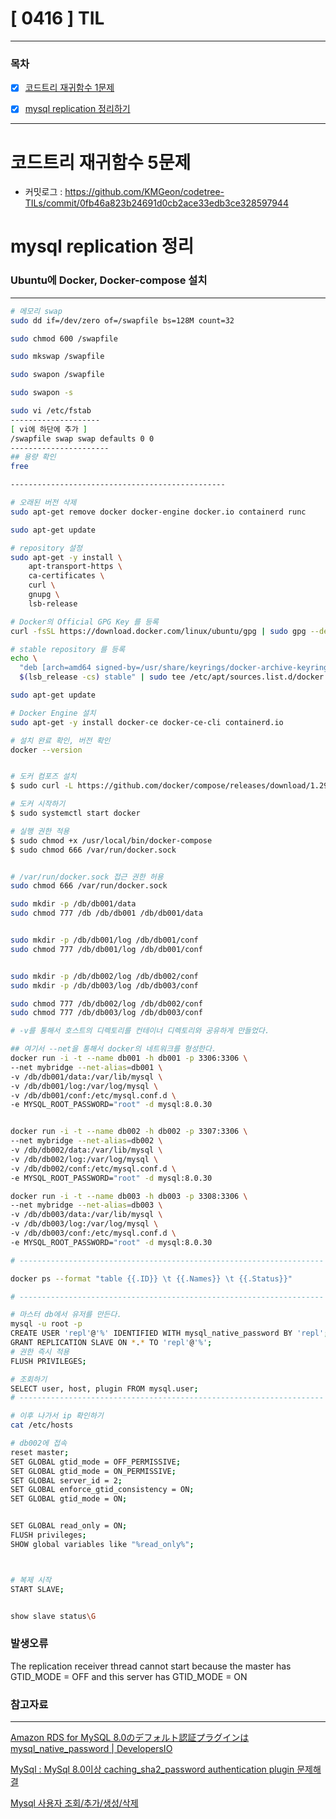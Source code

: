 # [ 0416 ] TIL

---

### 목차

- [x] [코드트리 재귀함수 1문제](https://github.com/KMGeon/codetree-TILs/commit/0fb46a823b24691d0cb2ace33edb3ce328597944)

- [x] [mysql replication 정리하기](#mysql-replication-정리)


---


# 코드트리 재귀함수 5문제

- 커밋로그 : https://github.com/KMGeon/codetree-TILs/commit/0fb46a823b24691d0cb2ace33edb3ce328597944 


# mysql replication 정리

### Ubuntu에 Docker, Docker-compose 설치
---

```sh
# 메모리 swap
sudo dd if=/dev/zero of=/swapfile bs=128M count=32

sudo chmod 600 /swapfile

sudo mkswap /swapfile

sudo swapon /swapfile

sudo swapon -s

sudo vi /etc/fstab
--------------------
[ vi에 하단에 추가 ] 
/swapfile swap swap defaults 0 0
----------------------
## 용량 확인
free

------------------------------------------------

# 오래된 버전 삭제
sudo apt-get remove docker docker-engine docker.io containerd runc

sudo apt-get update

# repository 설정
sudo apt-get -y install \
    apt-transport-https \
    ca-certificates \
    curl \
    gnupg \
    lsb-release

# Docker의 Official GPG Key 를 등록
curl -fsSL https://download.docker.com/linux/ubuntu/gpg | sudo gpg --dearmor -o /usr/share/keyrings/docker-archive-keyring.gpg

# stable repository 를 등록
echo \
  "deb [arch=amd64 signed-by=/usr/share/keyrings/docker-archive-keyring.gpg] https://download.docker.com/linux/ubuntu \
  $(lsb_release -cs) stable" | sudo tee /etc/apt/sources.list.d/docker.list > /dev/null

sudo apt-get update

# Docker Engine 설치
sudo apt-get -y install docker-ce docker-ce-cli containerd.io

# 설치 완료 확인, 버전 확인
docker --version


# 도커 컴포즈 설치 
$ sudo curl -L https://github.com/docker/compose/releases/download/1.29.2/docker-compose-$(uname -s)-$(uname -m) -o /usr/local/bin/docker-compose   

# 도커 시작하기     
$ sudo systemctl start docker

# 실행 권한 적용   
$ sudo chmod +x /usr/local/bin/docker-compose    
$ sudo chmod 666 /var/run/docker.sock


# /var/run/docker.sock 접근 권한 허용
sudo chmod 666 /var/run/docker.sock

```


```sh
sudo mkdir -p /db/db001/data
sudo chmod 777 /db /db/db001 /db/db001/data


sudo mkdir -p /db/db001/log /db/db001/conf
sudo chmod 777 /db/db001/log /db/db001/conf


sudo mkdir -p /db/db002/log /db/db002/conf
sudo mkdir -p /db/db003/log /db/db003/conf

sudo chmod 777 /db/db002/log /db/db002/conf
sudo chmod 777 /db/db003/log /db/db003/conf
```


```sh
# -v를 통해서 호스트의 디렉토리를 컨테이너 디렉토리와 공유하게 만들었다.

## 여기서 --net을 통해서 docker의 네트워크를 형성한다.
docker run -i -t --name db001 -h db001 -p 3306:3306 \
--net mybridge --net-alias=db001 \
-v /db/db001/data:/var/lib/mysql \
-v /db/db001/log:/var/log/mysql \
-v /db/db001/conf:/etc/mysql.conf.d \
-e MYSQL_ROOT_PASSWORD="root" -d mysql:8.0.30


docker run -i -t --name db002 -h db002 -p 3307:3306 \
--net mybridge --net-alias=db002 \
-v /db/db002/data:/var/lib/mysql \
-v /db/db002/log:/var/log/mysql \
-v /db/db002/conf:/etc/mysql.conf.d \
-e MYSQL_ROOT_PASSWORD="root" -d mysql:8.0.30

docker run -i -t --name db003 -h db003 -p 3308:3306 \
--net mybridge --net-alias=db003 \
-v /db/db003/data:/var/lib/mysql \
-v /db/db003/log:/var/log/mysql \
-v /db/db003/conf:/etc/mysql.conf.d \
-e MYSQL_ROOT_PASSWORD="root" -d mysql:8.0.30

# --------------------------------------------------------------------

docker ps --format "table {{.ID}} \t {{.Names}} \t {{.Status}}"

# --------------------------------------------------------------------

# 마스터 db에서 유저를 만든다.
mysql -u root -p 
CREATE USER 'repl'@'%' IDENTIFIED WITH mysql_native_password BY 'repl';
GRANT REPLICATION SLAVE ON *.* TO 'repl'@'%';
# 권한 즉시 적용
FLUSH PRIVILEGES;

# 조회하기
SELECT user, host, plugin FROM mysql.user;
# --------------------------------------------------------------------

# 이후 나가서 ip 확인하기
cat /etc/hosts

# db002에 접속
reset master;
SET GLOBAL gtid_mode = OFF_PERMISSIVE;
SET GLOBAL gtid_mode = ON_PERMISSIVE;
SET GLOBAL server_id = 2;
SET GLOBAL enforce_gtid_consistency = ON;
SET GLOBAL gtid_mode = ON;


SET GLOBAL read_only = ON;
FLUSH privileges;
SHOW global variables like "%read_only%";



# 복제 시작
START SLAVE;


show slave status\G
```


### 발생오류
The replication receiver thread cannot start because the master has GTID_MODE = OFF and this server has GTID_MODE = ON


### 참고자료
---------

[Amazon RDS for MySQL 8.0のデフォルト認証プラグインはmysql_native_password | DevelopersIO](https://dev.classmethod.jp/articles/rds-mysql-8-default-auth-plugin-is-mysql_native_password/)

[MySql :  MySql 8.0이상  caching_sha2_password authentication plugin 문제해결](https://kogle.tistory.com/87)

[Mysql 사용자 조회/추가/생성/삭제](https://technote.kr/32)

